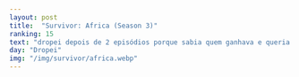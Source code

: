 ```yaml
---
layout: post
title:  "Survivor: Africa (Season 3)"
ranking: 15
text: "dropei depois de 2 episódios porque sabia quem ganhava e queria assistir all-stars logo"
day: "Dropei"
img: "/img/survivor/africa.webp"
---
```

